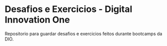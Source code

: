 # Desafios e Exercicios - Digital Innovation One

Repositorio para guardar desafios e exercicios feitos durante bootcamps da DIO.
